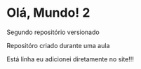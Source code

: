 # Olá, Mundo! 2
 Segundo repositório versionado

 Repositóro criado durante uma aula
 
 Está linha eu adicionei diretamente no site!!!
